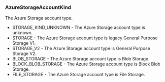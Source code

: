 ### AzureStorageAccountKind
The Azure Storage account type.

- STORAGE_KIND_UNKNOWN - The Azure Storage account type is unknown.
- STORAGE - The Azure Storage account type is legacy General Purpose Storage V1.
- STORAGE_V2 - The Azure Storage account type is General Purpose Storage V2.
- BLOB_STORAGE - The Azure Storage account type is Blob Storage.
- BLOCK_BLOB_STORAGE - The Azure Storage account type is Block Blob Storage.
- FILE_STORAGE - The Azure Storage account type is File Storage.
